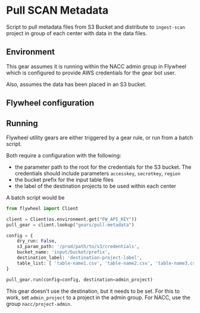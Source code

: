 # Pull SCAN Metadata

Script to pull metadata files from S3 Bucket and distribute to `ingest-scan` project in group of each center with data in the data files.

## Environment

This gear assumes it is running within the NACC admin group in Flywheel which is configured to provide AWS credentials for the gear bot user.

Also, assumes the data has been placed in an S3 bucket.

## Flywheel configuration

## Running

Flywheel utility gears are either triggered by a gear rule, or run from a batch script.

Both require a configuration with the following:

- the parameter path to the root for the credentials for the S3 bucket. The credentials should include parameters `accesskey`, `secretkey`, `region`
- the bucket prefix for the input table files
- the label of the destination projects to be used within each center

A batch script would be
```python
from flywheel import Client

client = Client(os.environment.get("FW_API_KEY"))
pull_gear = client.lookup("gears/pull-metadata")

config = {
    dry_run: False,
    s3_param_path: '/prod/path/to/s3/credentials',
    bucket_name: 'input/bucket/prefix',
    destination_label: 'destination-project-label',
    table_list: [ 'table-name1.csv', 'table-name2.csv', 'table-name3.csv' ]
}

pull_gear.run(config=config, destination=admin_project)
```

This gear doesn't use the destination, but it needs to be set.
For this to work, set `admin_project` to a project in the admin group.
For NACC, use the group `nacc/project-admin`.

